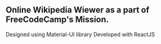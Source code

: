 
## Online Wikipedia Wiewer as a part of FreeCodeCamp's Mission.
Designed using Material-UI library 
Developed with ReactJS

